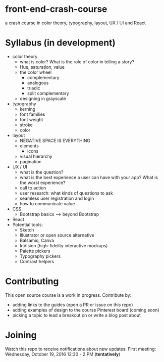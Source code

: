 # front-end-crash-course
a crash course in color theory, typography, layout, UX / UI and React

# Syllabus (in development)
- color theory
  - what is color? What is the role of color in telling a story? 
  - Hue, saturation, value
  - the color wheel
    - complementary
    - analogous
    - triadic
    - split complementary
  - designing in grayscale
- typography
  - kerning
  - font families
  - font weight
  - stroke
  - color
- layout
  - NEGATIVE SPACE IS EVERYTHING
  - elements
    - icons
  - visual hierarchy
  - pagination
- UX / UI
  - what is the question?
  - what is the best experience a user can have with your app? What is the worst experience?
  - call to action
  - user research: what kinds of questions to ask
  - seamless user registration and login
  - how to communicate value
- CSS
  - Bootstrap basics --> beyond Bootstrap
- React
- Potential tools:
  - Sketch
  - Illustrator or open source alternative
  - Balsamiq, Canva
  - InVision (high-fidelity interactive mockups)
  - Palette pickers
  - Typography pickers
  - Contrast helpers

# Contributing
This open source course is a work in progress. Contribute by:
  - adding links to the guides (open a PR or issue on this repo)
  - adding examples of design to the course Pinterest board (coming soon)
  - picking a topic to lead a breakout on or write a blog post about

# Joining
Watch this repo to receive notifications about new updates. 
First meeting: Wednesday, October 19, 2016 12:30 - 2 PM (**tentatively**)
